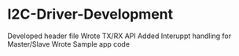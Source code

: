 # I2C-Driver-Development
Developed header file 
Wrote TX/RX API
Added Interuppt handling for Master/Slave
Wrote Sample app code 
